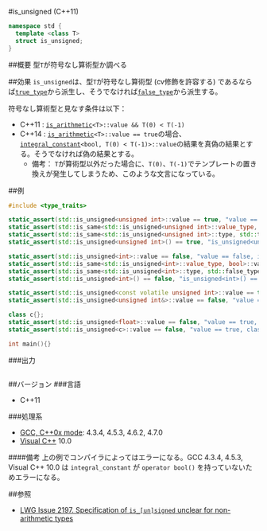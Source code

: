 #is_unsigned (C++11)
```cpp
namespace std {
  template <class T>
  struct is_unsigned;
}
```

##概要
型`T`が符号なし算術型か調べる


##効果
`is_unsigned`は、型`T`が符号なし算術型 (cv修飾を許容する) であるならば[`true_type`](./integral_constant-true_type-false_type.md)から派生し、そうでなければ[`false_type`](./integral_constant-true_type-false_type.md)から派生する。

符号なし算術型と見なす条件は以下：

- C++11 : [`is_arithmetic`](./is_arithmetic.md)`<T>::value && T(0) < T(-1)`
- C++14 : [`is_arithmetic`](./is_arithmetic.md)`<T>::value == true`の場合、[`integral_constant`](./integral_constant-true_type-false_type.md)`<bool, T(0) < T(-1)>::value`の結果を真偽の結果とする。そうでなければ偽の結果とする。
    - 備考： `T`が算術型以外だった場合に、`T(0)`、`T(-1)`でテンプレートの置き換えが発生してしまうため、このような文言になっている。


##例
```cpp
#include <type_traits>

static_assert(std::is_unsigned<unsigned int>::value == true, "value == true, unsigned int is unsigned");
static_assert(std::is_same<std::is_unsigned<unsigned int>::value_type, bool>::value, "value_type == bool");
static_assert(std::is_same<std::is_unsigned<unsigned int>::type, std::true_type>::value, "type == true_type");
static_assert(std::is_unsigned<unsigned int>() == true, "is_unsigned<unsigned int>() == true");

static_assert(std::is_unsigned<int>::value == false, "value == false, int is not unsigned");
static_assert(std::is_same<std::is_unsigned<int>::value_type, bool>::value, "value_type == bool");
static_assert(std::is_same<std::is_unsigned<int>::type, std::false_type>::value, "type == false_type");
static_assert(std::is_unsigned<int>() == false, "is_unsigned<int>() == false");

static_assert(std::is_unsigned<const volatile unsigned int>::value == true, "value == true, const volatile unsigned int is unsigned");
static_assert(std::is_unsigned<unsigned int&>::value == false, "value == true, unsigned int& is not unsigned");

class c{};
static_assert(std::is_unsigned<float>::value == false, "value == true, float is not unsigned");
static_assert(std::is_unsigned<c>::value == false, "value == true, class is not unsigned");

int main(){}
```

###出力
```
```

##バージョン
###言語
- C++11

###処理系
- [GCC, C++0x mode](/implementation.md#gcc): 4.3.4, 4.5.3, 4.6.2, 4.7.0
- [Visual C++](/implementation.md#visual_cpp) 10.0

####備考
上の例でコンパイラによってはエラーになる。GCC 4.3.4, 4.5.3, Visual C++ 10.0 は `integral_constant` が `operator bool()` を持っていないためエラーになる。


##参照
- [LWG Issue 2197. Specification of `is_[un]signed` unclear for non-arithmetic types](http://www.open-std.org/jtc1/sc22/wg21/docs/lwg-defects.html#2197)

